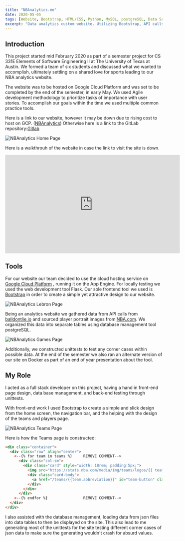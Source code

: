 ```yaml
---
title: "NBAnalytics.me"
date: 2020-05-05
tags: [Website, Bootstrap, HTML/CSS, Python, MySQL, postgreSQL, Data Science, Databases, API, Google Cloud Platform, Flask]
excerpt: "Data analytics custom website. Utilizing Bootstrap, API calls and postgreSQL to construct data tables of different statistics in the NBA."
---
```

## Introduction
This project started mid February 2020 as part of a semester project for CS 331E
Elements of Software Engineering II at The University of Texas at Austin. We formed
a team of six students and discussed what we wanted to accomplish, ultimately settling
on a shared love for sports leading to our NBA analytics website.

The website was to be hosted on Google Cloud Platform and was set to be completed
by the end of the semester, in early May. We used Agile development methodology to
prioritize tasks of importance with user stories. To accomplish our goals within
the time we used multiple common practice tools.

Here is a link to our website, however it may be down due to rising cost to host
on GCP. ([NBAnalytics](http://nbanalytics.me/)) Otherwise here is a link to the
GitLab repository:[Gitlab](https://gitlab.com/Basilio0505/cs331e-group-project)

<img src="{{ site.url }}{{ site.baseurl }}/assets/images/nbanalytics/NBAnalytics_Home.jpg" alt="NBAnalytics Home Page">

Here is a walkthrouh of the website in case the link to visit the site is down.
<iframe width="560" height="315" src="https://www.youtube.com/embed/_yge5TOVouo" frameborder="0" allowfullscreen></iframe>

## Tools
For our website our team decided to use the cloud hosting service on [Google Cloud Platform](https://cloud.google.com/)
, running it on the App Engine. For locally testing we used the web development tool
Flask. Our sole frontend tool we used is [Bootstrap](https://getbootstrap.com/) in
order to create a simple yet attractive design to our website.

<img src="{{ site.url }}{{ site.baseurl }}/assets/images/nbanalytics/NBAnalytics_Lebron.jpg" alt="NBAnalytics Lebron Page">

Being an analytics website we gathered data from API calls from [balldontlie.io](https://www.balldontlie.io/#introduction)
and sourced player portrait images from [NBA.com](https://www.nba.com/players). We
organized this data into separate tables using database management tool postgreSQL.

<img src="{{ site.url }}{{site.baseurl}}/assets/images/nbanalytics/NBAnalytics_Games.jpg" alt="NBAnalytics Games Page">

Additionally, we constructed unittests to test any corner cases within possible data.
At the end of the semester we also ran an alternate version of our site on Docker
as part of an end of year presentation about the tool.

## My Role
I acted as a full stack developer on this project, having a hand in front-end page
design, data base management, and back-end testing through unittests.

With front-end work I used Bootstrap to create a simple and slick design from the
home screen, the navigation bar, and the helping with the design of the teams and
players page.

<img src="{{ site.url }}{{site.baseurl}}/assets/images/nbanalytics/NBAnalytics_Teams.jpg" alt="NBAnalytics Teams Page">

Here is how the Teams page is constructed:
```html
<div class="container">
  <div class="row" align="center">
    <--{% for team in teams %}     REMOVE COMMENT-->
      <div class="col-sm">
        <div class="card" style="width: 18rem; padding:5px;">
          <img src="https://stats.nba.com/media/img/teams/logos/{{ team.abbreviation }}_logo.svg" alt="logo" class="card-img-top">
          <div class="card-body">
            <a href="/teams/{{team.abbreviation}}" id="team-button" class="btn btn-primary team-link">{{team.teamName}}</a>
          </div>
        </div>
      </div>
    <--{% endfor %}                REMOVE COMMENT-->
  </div>
</div>
```

I also assisted with the database management, loading data from json files into data
tables to then be displayed on the site. This also lead to me generating most of the
unittests for the site testing different corner cases of json data to make sure the
generating wouldn't crash for absurd values.
